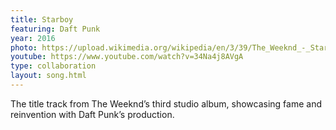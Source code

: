 ```yaml
---
title: Starboy
featuring: Daft Punk
year: 2016
photo: https://upload.wikimedia.org/wikipedia/en/3/39/The_Weeknd_-_Starboy.png
youtube: https://www.youtube.com/watch?v=34Na4j8AVgA
type: collaboration
layout: song.html
---
```


The title track from The Weeknd’s third studio album, showcasing fame and reinvention with Daft Punk’s production.

